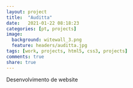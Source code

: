 ```yaml
---
layout: project
title:  "Auditta"
date:   2021-01-22 08:18:23
categories: [pt, projects]
image:
  background: witewall_3.png
  feature: headers/auditta.jpg
tags: [work, projects, html5, css3, projects]
comments: true
share: true
---
```

Desenvolvimento de website